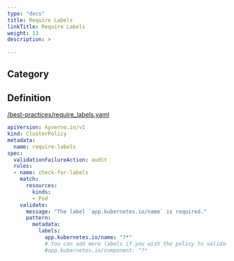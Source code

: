 ```yaml
---
type: "docs"
title: Require Labels
linkTitle: Require Labels
weight: 13
description: >
    
---
```


## Category


## Definition
[/best-practices/require_labels.yaml](https://github.com/kyverno/policies/raw/main//best-practices/require_labels.yaml)

```yaml
apiVersion: kyverno.io/v1
kind: ClusterPolicy
metadata:
  name: require-labels
spec:
  validationFailureAction: audit
  rules:
  - name: check-for-labels
    match:
      resources:
        kinds:
        - Pod
    validate:
      message: "The label `app.kubernetes.io/name` is required."
      pattern:
        metadata:
          labels:
            app.kubernetes.io/name: "?*"
            # You can add more labels if you wish the policy to validate more than just one is present. Uncomment the below line, or add new ones.
            #app.kubernetes.io/component: "?*
```
